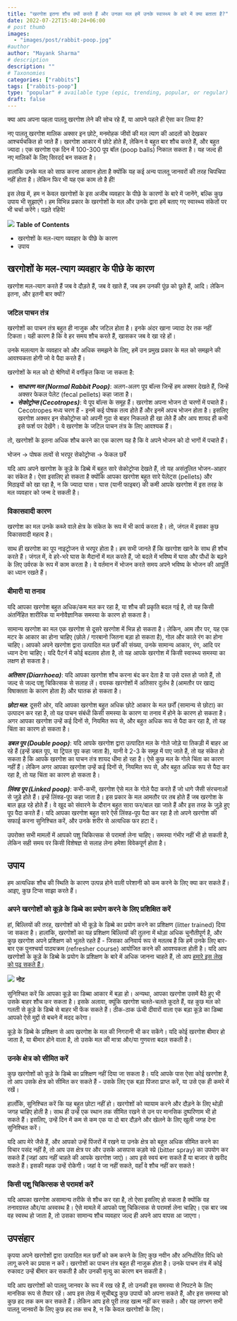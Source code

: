 ```yaml
---
title: "खरगोश इतना शौच क्यों करते हैं और उनका मल हमें उनके स्वास्थ्य के बारे में क्या बताता है?"
date: 2022-07-22T15:40:24+06:00
# post thumb
images:
  - "images/post/rabbit-poop.jpg"
#author
author: "Mayank Sharma"
# description
description: ""
# Taxonomies
categories: ["rabbits"]
tags: ["rabbits-poop"]
type: "popular" # available type (epic, trending, popular, or regular)
draft: false
---
```


क्या आप अपना पहला पालतू खरगोश लेने की सोच रहे हैं, या आपने पहले ही ऐसा कर लिया है?

नए पालतू खरगोश मालिक अक्सर इन छोटे, मनमोहक जीवों की मल त्याग की आदतों को देखकर आश्चर्यचकित हो जाते हैं। खरगोश आकार में छोटे होते हैं, लेकिन वे बहुत बार शौच करते हैं, और बहुत ज्यादा। एक खरगोश एक दिन में 100-300 पूप बॉल (poop balls) निकाल सकता है। यह जल्द ही नए मालिकों के लिए सिरदर्द बन सकता है।

हालांकि उनके मल को साफ करना आसान होता है क्योंकि यह कई अन्य पालतू जानवरों की तरह चिपचिपा नहीं होता है। लेकिन फिर भी यह एक काम तो है ही!

इस लेख में, हम न केवल खरगोशों के इस अजीब व्यवहार के पीछे के कारणों के बारे में जानेंगे, बल्कि कुछ उपाय भी सुझाएंगे। हम विभिन्न प्रकार के खरगोशों के मल और उनके द्वारा हमें बताए गए स्वास्थ्य संकेतों पर भी चर्चा करेंगे। पढ़ते रहिये!

<div class="toc-mak">
<img src="../../../images/pencil.png">
<b>Table of Contents</b>
<ul>
<li>खरगोशों के मल-त्याग व्यवहार के पीछे के कारण</li>
<li>उपाय</li>
</ul>
</div>

## खरगोशों के मल-त्याग व्यवहार के पीछे के कारण

खरगोश मल-त्याग करते हैं जब वे दौड़ते हैं, जब वे खाते हैं, जब हम उनकी पूंछ को छूते हैं, आदि। लेकिन इतना, और इतनी बार क्यों?

### जटिल पाचन तंत्र

खरगोशों का पाचन तंत्र बहुत ही नाजुक और जटिल होता है। इनके अंदर खाना ज्यादा देर तक नहीं टिकता। यही कारण है कि वे हर समय शौच करते हैं, खासकर जब वे खा रहे हों।

उनके मलत्याग के व्यवहार को और अधिक समझने के लिए, हमें उन प्रमुख प्रकार के मल को समझने की आवश्यकता होगी जो वे पैदा करते हैं।

खरगोशों के मल को दो श्रेणियों में वर्गीकृत किया जा सकता है:
* ***साधारण मल (Normal Rabbit Poop)***: अलग-अलग पूप बॉल्स जिन्हें हम अक्सर देखते हैं, जिन्हें अक्सर फेकल पेलेट (fecal pellets) कहा जाता है।
* ***सेकोट्रोप्स (Cecotropes)***: ये पूप बॉल्स के समूह हैं। खरगोश अपना भोजन दो चरणों में पचाते हैं। Cecotropes मध्य चरण हैं - इनमें कई पोषक तत्व होते हैं और इनमें अपच भोजन होता है। इसलिए खरगोश अक्सर इन सेकोट्रोप्स को अपनी गुदा से बाहर निकलते ही खा लेते हैं और आप शायद ही कभी इसे फर्श पर देखेंगे। ये खरगोश के जटिल पाचन तंत्र के लिए आवश्यक हैं।

तो, खरगोशों के इतना अधिक शौच करने का एक कारण यह है कि वे अपने भोजन को दो भागों में पचाते हैं।

भोजन → पोषक तत्वों से भरपूर सेकोट्रोप्स → फेकल छर्रे

यदि आप अपने खरगोश के कूड़े के डिब्बे में बहुत सारे सेकोट्रोप्स देखते हैं, तो यह असंतुलित भोजन-आहार का संकेत है। ऐसा इसलिए हो सकता है क्योंकि आपका खरगोश बहुत सारे पेलेट्स (pellets) और मिठाइयों को खा रहा है, न कि ज्यादा घास। घास (यानी फाइबर) की कमी आपके खरगोश में इस तरह के मल व्यवहार को जन्म दे सकती है।

### विकासवादी कारण

खरगोश का मल उनके कब्जे वाले क्षेत्र के संकेत के रूप में भी कार्य करता है। तो, जंगल में इसका कुछ विकासवादी महत्व है।

साथ ही खरगोश का पूप नाइट्रोजन से भरपूर होता है। हम सभी जानते हैं कि खरगोश खाने के साथ ही शौच करते हैं। जंगल में, वे हरे-भरे घास के मैदानों में मल करते हैं, जो बदले में भविष्य में घास और पौधों के बढ़ने के लिए उर्वरक के रूप में काम करता है। वे वर्तमान में भोजन करते समय अपने भविष्य के भोजन की आपूर्ति का ध्यान रखते हैं।

### बीमारी या तनाव

यदि आपका खरगोश बहुत अधिक/कम मल कर रहा है, या शौच की प्रकृति बदल गई है, तो यह किसी अंतर्निहित शारीरिक या मनोवैज्ञानिक समस्या के कारण हो सकता है।

सामान्य खरगोश का मल एक खरगोश से दूसरे खरगोश में भिन्न हो सकता है। लेकिन, आम तौर पर, यह एक मटर के आकार का होना चाहिए (छोले / गारबानो जितना बड़ा हो सकता है), गोल और काले रंग का होना चाहिए। आपको अपने खरगोश द्वारा उत्पादित मल छर्रों की संख्या, उनके सामान्य आकार, रंग, आदि पर ध्यान देना चाहिए। यदि पैटर्न में कोई बदलाव होता है, तो यह आपके खरगोश में किसी स्वास्थ्य समस्या का लक्षण हो सकता है।

***अतिसार (Diarrhoea)***: यदि आपका खरगोश शौच करना बंद कर देता है या उसे दस्त हो जाते हैं, तो जल्द से जल्द पशु चिकित्सक से सलाह लें। वयस्क खरगोशों में अतिसार दुर्लभ है (आमतौर पर खाद्य विषाक्तता के कारण होता है) और घातक हो सकता है।

***छोटा मल***: दूसरी ओर, यदि आपका खरगोश बहुत अधिक छोटे आकार के मल छर्रों (सामान्य से छोटा) का उत्पादन कर रहा है, तो यह पाचन संबंधी किसी समस्या के कारण या तनाव में होने के कारण हो सकता है। अगर आपका खरगोश उन्हें कई दिनों से, नियमित रूप से, और बहुत अधिक रूप से पैदा कर रहा है, तो यह चिंता का कारण हो सकता है।

***डबल पूप (Double poop)***: यदि आपके खरगोश द्वारा उत्पादित मल के गोले जोड़े या तिकड़ी में बाहर आ रहे हैं (इन्हें डबल पूप, या ट्रिपल पूप कहा जाता है), यानी वे 2-3 के समूह में पाए जाते हैं, तो यह संकेत हो सकता है कि आपके खरगोश का पाचन तंत्र शायद धीमा हो रहा है। ऐसे कुछ मल के गोले चिंता का कारण नहीं हैं। लेकिन अगर आपका खरगोश उन्हें कई दिनों से, नियमित रूप से, और बहुत अधिक रूप से पैदा कर रहा है, तो यह चिंता का कारण हो सकता है।

***लिंक्ड पूप (Linked poop)***: कभी-कभी, खरगोश ऐसे मल के गोले पैदा करते हैं जो धागे जैसी संरचनाओं से जुड़े होते हैं। इन्हें लिंक्ड-पूप कहा जाता है। इस प्रकार के मल आमतौर पर तब होते हैं जब खरगोश के बाल झड़ रहे होते हैं। वे खुद को संवारने के दौरान बहुत सारा फर/बाल खा जाते हैं और इस तरह के जुड़े हुए पूप पैदा करते हैं। यदि आपका खरगोश बहुत सारे ऐसे लिंक्ड-पूप पैदा कर रहा है तो अपने खरगोश की सफाई करना सुनिश्चित करें, और उनके शरीर से अत्यधिक फर हटा दें।

उपरोक्त सभी मामलों में आपको पशु चिकित्सक से परामर्श लेना चाहिए। समस्या गंभीर नहीं भी हो सकती है, लेकिन सही समय पर किसी विशेषज्ञ से सलाह लेना हमेशा विवेकपूर्ण होता है।


## उपाय

हम अत्यधिक शौच की स्थिति के कारण उत्पन्न होने वाली परेशानी को कम करने के लिए क्या कर सकते हैं। आइए, कुछ टिप्स साझा करते हैं।

### अपने खरगोशों को कूड़े के डिब्बे का प्रयोग करने के लिए प्रशिक्षित करें

हां, बिल्लियों की तरह, खरगोशों को भी कूड़े के डिब्बे का प्रयोग करने का प्रशिक्षण (litter trained) दिया जा सकता है। हालांकि, खरगोशों का यह प्रशिक्षण बिल्लियों की तुलना में थोड़ा अधिक चुनौतीपूर्ण है, और कुछ खरगोश अपने प्रशिक्षण को भूलते रहते हैं - जिसका अनिवार्य रूप से मतलब है कि हमें उनके लिए बार-बार एक पुनश्चर्या पाठ्यक्रम (refresher course) आयोजित करने की आवश्यकता होती है। यदि आप खरगोशों के कूड़े के डिब्बे के प्रयोग के प्रशिक्षण के बारे में अधिक जानना चाहते हैं, तो आप <a href="../do-rabbits-use-litter-box" title="litter training of rabbits" class="mak-link">हमारे इस लेख को पढ़ सकते हैं।</a> 

<div class="toc-mak">
  <img src="../../../images/pencil.png">
  <b>नोट</b><br>

सुनिश्चित करें कि आपका कूड़े का डिब्बा आकार में बड़ा हो। अन्यथा, आपका खरगोश उसमें बैठे हुए भी उसके बाहर शौच कर सकता है। इसके अलावा, क्यूंकि खरगोश चलते-चलते कूदते हैं, वह कुछ मल को गलती से कूड़े के डिब्बे से बाहर भी फेंक सकते हैं। ठीक-ठाक ऊंची दीवारों वाला एक बड़ा कूड़े का डिब्बा आपको ऐसे मुद्दों से बचने में मदद करेगा।
</div>

कूड़े के डिब्बे के प्रशिक्षण से आप खरगोश के मल की निगरानी भी कर सकेंगे। यदि कोई खरगोश बीमार हो जाता है, या बीमार होने वाला है, तो उसके मल की मात्रा और/या गुणवत्ता बदल सकती है।

### उनके क्षेत्र को सीमित करें

कुछ खरगोशों को कूड़े के डिब्बे का प्रशिक्षण नहीं दिया जा सकता है। यदि आपके पास ऐसा कोई खरगोश है, तो आप उसके क्षेत्र को सीमित कर सकते हैं - उसके लिए एक बड़ा पिंजरा प्राप्त करें, या उसे एक ही कमरे में रखें।

हालाँकि, सुनिश्चित करें कि यह बहुत छोटा नहीं हो। खरगोशों को व्यायाम करने और दौड़ने के लिए थोड़ी जगह चाहिए होती है। साथ ही उन्हें एक स्थान तक सीमित रखने से उन पर मानसिक दुष्परिणाम भी हो सकते हैं। इसलिए, उन्हें दिन में कम से कम एक या दो बार दौड़ने और खेलने के लिए खुली जगह देना सुनिश्चित करें।

यदि आप मेरे जैसे हैं, और आपको उन्हें पिंजरों में रखने या उनके क्षेत्र को बहुत अधिक सीमित करने का विचार पसंद नहीं है, तो आप उस क्षेत्र पर और उसके आसपास कड़वे स्प्रे (bitter spray) का उपयोग कर सकते हैं (जहां आप नहीं चाहते की आपके खरगोश जाएं)। आप इसे स्वयं बना सकते हैं या बाजार से खरीद सकते हैं। इसकी महक उन्हें रोकेगी। जहां वे जा नहीं सकते, वहाँ वे शौच नहीं कर सकते !

### किसी पशु चिकित्सक से परामर्श करें

यदि आपका खरगोश असामान्य तरीके से शौच कर रहा है, तो ऐसा इसलिए हो सकता है क्योंकि वह तनावग्रस्त और/या अस्वस्थ है। ऐसे मामले में आपको पशु चिकित्सक से परामर्श लेना चाहिए। एक बार जब वह स्वस्थ हो जाता है, तो उसका सामान्य शौच व्यवहार जल्द ही अपने आप वापस आ जाएगा।


## उपसंहार 

कृपया अपने खरगोशों द्वारा उत्पादित मल छर्रों को कम करने के लिए कुछ नवीन और अनिर्धारित विधि को लागू करने का प्रयास न करें। खरगोशों का पाचन तंत्र बहुत ही नाजुक होता है। उनके पाचन तंत्र में कोई रुकावट उन्हें बीमार कर सकती है और उनकी मृत्यु का कारण बन सकती है।

यदि आप खरगोशों को पालतू जानवर के रूप में रख रहे हैं, तो उनकी इस समस्या से निपटने के लिए मानसिक रूप से तैयार रहें। आप इस लेख में सूचीबद्ध कुछ उपायों को अपना सकते हैं, और इस समस्या को कुछ हद तक कम कर सकते हैं। लेकिन आप इसे पूरी तरह खत्म नहीं कर सकते। और यह लगभग सभी पालतू जानवरों के लिए कुछ हद तक सच है, न कि केवल खरगोशों के लिए।
